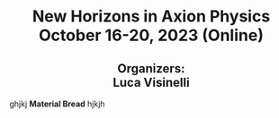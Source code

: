 <h1 align="center">New Horizons in Axion Physics <br>October 16-20, 2023 (Online)</br></h1>
<h2 align="center"><B>Organizers:</B><br>Luca Visinelli</br></h2>
ghjkj <B>Material Bread</B> hjkjh

